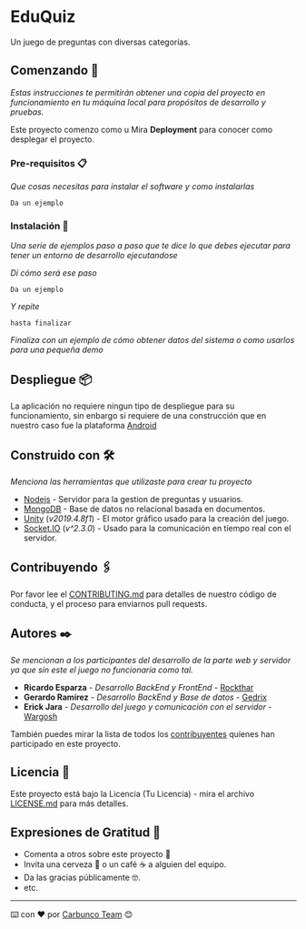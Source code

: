# EduQuiz

Un juego de preguntas con diversas categorías.

## Comenzando 🚀

_Estas instrucciones te permitirán obtener una copia del proyecto en funcionamiento en tu máquina local para propósitos de desarrollo y pruebas._

Este proyecto comenzo como u
Mira **Deployment** para conocer como desplegar el proyecto.


### Pre-requisitos 📋

_Que cosas necesitas para instalar el software y como instalarlas_

```
Da un ejemplo
```

### Instalación 🔧

_Una serie de ejemplos paso a paso que te dice lo que debes ejecutar para tener un entorno de desarrollo ejecutandose_

_Dí cómo será ese paso_

```
Da un ejemplo
```

_Y repite_

```
hasta finalizar
```

_Finaliza con un ejemplo de cómo obtener datos del sistema o como usarlos para una pequeña demo_

## Despliegue 📦

La aplicación no requiere ningun tipo de despliegue para su funcionamiento, sin enbargo si requiere de una construcción que en nuestro caso fue la plataforma [Android](https://docs.unity3d.com/es/2019.4/Manual/android-BuildProcess.html)

## Construido con 🛠️

_Menciona las herramientas que utilizaste para crear tu proyecto_

* [Nodejs](https://nodejs.org/es/) - Servidor para la gestion de preguntas y usuarios.
* [MongoDB](https://www.mongodb.com/es) - Base de datos no relacional basada en documentos.
* [Unity](https://store.unity.com/download?ref=personal) (_v2019.4.8f1_) - El motor gráfico usado para la creación del juego.
* [Socket.IO](https://www.npmjs.com/package/socket.io/v/2.3.0) (_v^2.3.0_) - Usado para la comunicación en tiempo real con el servidor.

## Contribuyendo 🖇️

Por favor lee el [CONTRIBUTING.md](https://gist.github.com/villanuevand/xxxxxx) para detalles de nuestro código de conducta, y el proceso para enviarnos pull requests.

## Autores ✒️

_Se mencionan a los participantes del desarrollo de la parte web y servidor ya que sin este el juego no funcionaria como tal._

* **Ricardo Esparza** - *Desarrollo BackEnd y FrontEnd* - [Rockthar](https://github.com/rokthar)
* **Gerardo Ramirez** - *Desarrollo BackEnd y Base de datos* - [Gedrix](https://github.com/gedrix)
* **Erick Jara** - *Desarrollo del juego y comunicación con el servidor* - [Wargosh](https://github.com/Wargosh)

También puedes mirar la lista de todos los [contribuyentes](https://github.com/your/project/contributors) quíenes han participado en este proyecto. 

## Licencia 📄

Este proyecto está bajo la Licencia (Tu Licencia) - mira el archivo [LICENSE.md](LICENSE.md) para más detalles.

## Expresiones de Gratitud 🎁

* Comenta a otros sobre este proyecto 📢
* Invita una cerveza 🍺 o un café ☕ a alguien del equipo. 
* Da las gracias públicamente 🤓.
* etc.



---
⌨️ con ❤️ por [Carbunco Team](https://twitter.com/carbuncoTeam) 😊
